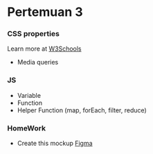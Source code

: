 # Pertemuan 3

### CSS properties

Learn more at [W3Schools](https://www.w3schools.com/)

- Media queries

### JS

- Variable
- Function
- Helper Function (map, forEach, filter, reduce)

### HomeWork

- Create this mockup [Figma](https://www.figma.com/file/5M8kXLxRPjVlRJxIqu5Rb8/TPM-FE-MINI-PROJECT?node-id=0%3A1)
